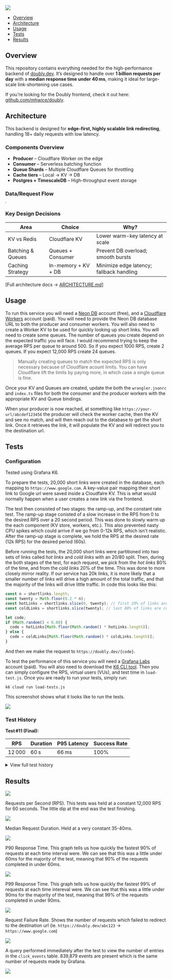 ![](./README.assets/doubly-header.png)

- [Overview](#overview)
- [Architecture](#architecture)
- [Usage](#usage)
- [Tests](#tests)
- [Results](#results)

## Overview

This repository contains everything needed for the high-performance backend of [doubly.dev](https://doubly.dev/). It’s designed to handle over **1 billion requests per day** with a **median response time under 40 ms**, making it ideal for large-scale link-shortening use cases.

If you're looking for the Doubly frontend, check it out here: [github.com/mhwice/doubly](https://github.com/mhwice/doubly).

## Architecture

This backend is designed for **edge-first, highly scalable link redirecting**, handling 1B+ daily requests with low latency.

### Components Overview
- **Producer** – Cloudflare Worker on the edge  
- **Consumer** – Serverless batching function  
- **Queue Shards** – Multiple Cloudflare Queues for throttling  
- **Cache tiers** – Local → KV → DB  
- **Postgres + TimescaleDB** – High-throughput event storage

### Data/Request Flow  
<img src="./README.assets/doubly-architecture.png" style="zoom:20%;" />

### Key Design Decisions
| Area              | Choice              | Why?                                     |
| ----------------- | ------------------- | ---------------------------------------- |
| KV vs Redis       | Cloudflare KV       | Lower warm-key latency at scale          |
| Batching & Queues | Queues + Consumer   | Prevent DB overload; smooth bursts       |
| Caching Strategy  | In-memory + KV + DB | Minimize edge latency; fallback handling |

[Full architecture docs → [ARCHITECTURE.md](https://github.com/mhwice/doubly-redirect-service/ARCHITECTURE.md)]

## Usage

To run this service you will need a [Neon DB](https://neon.com/) account (free), and a [Cloudflare Workers](https://workers.cloudflare.com/) account (paid). You will need to provide the Neon DB database URL to both the producer and consumer workers. You will also need to create a Worker KV to be used for quickly looking up short links. You will need to create some queues. The number of queues you create depend on the expected traffic you will face. I would recommend trying to keep the average RPS per queue to around 500. So if you expect 1000 RPS, create 2 queues. If you expect 12,000 RPS create 24 queues. 

> Manually creating queues to match the expected RPS is only necessary because of Cloudflare acount limits. You can have Cloudflare lift the limits by paying more, in which case a single queue is fine. 

Once your KV and Queues are created, update the both the `wrangler.jsonrc` and `index.ts` files for both the consumer and the producer workers with the appropriate KV and Queue bindings. 

When your producer is now reached, at something like `https://your-url/abcdef123456` the producer will check the worker cache, then the KV and see no match, and will then reach out to the database to get the short link. Once it retrieves the link, it will populate the KV and will redirect you to the destination url. 

## Tests

### Configuration

Tested using Grafana K6. 

To prepare the tests, 20,000 short links were created in the database, each mapping to `https://www.google.com`. A key-value pair mapping their short link to Google url were saved inside a Cloudfalre KV. This is what would normally happen when a user creates a new link via the frontend. 

The test then consisted of two stages: the ramp-up, and the constant rate test. The ramp-up stage conisted of a slow increase in the RPS from 0 to the desired RPS over a 20 second period. This was done to slowly warm up the each component (KV store, workers, etc.). This also prevented nasty CPU spikes which could arrive if we go from 0-12k RPS, which isn't realistic. After the ramp-up stage is complete, we hold the RPS at the desired rate (12k RPS) for the desired period (60s).

Before running the tests, the 20,000 short links were partitioned into two sets of links called *hot links* and *cold links* with an 20/80 split. Then, during the both stages of the test, for each request, we pick from the *hot links* 80% of the time, and from the *cold links* 20% of the time. This was done to more closely mirror reality. If our service has 20k links, it is more likely that a smaller number of links will drive a high amount of the total traffic, and that the majority of the links will drive little traffic. In code this looks like this:

```js
const n = shortlinks.length;
const twenty = Math.floor(0.2 * n);
const hotLinks = shortlinks.slice(0, twenty); // first 20% of links are hot
const coldLinks = shortlinks.slice(twenty); // last 80% of links are cold

let code;
if (Math.random() < 0.80) {
  code = hotLinks[Math.floor(Math.random() * hotLinks.length)];
} else {
  code = coldLinks[Math.floor(Math.random() * coldLinks.length)];
}
```

And then we make the request to `https://doubly.dev/{code}`.

To test the performance of this service you will need a [Grafana Labs](https://grafana.com/) account (paid). You will also need to download the [K6 CLI tool](https://grafana.com/docs/k6/latest/set-up/install-k6/). Then you can simply configure the RPS, virtual users (VUs), and test time in `load-test.js`. Once you are ready to run your tests, simply run:

```
k6 cloud run load-tests.js
```

This screenshot shows what it looks like to run the tests.

![](./README.assets/running-tests.png)

### Test History


**Test #11 (Final):**

| RPS    | Duration | P95 Latency | Success Rate |
| ------ | -------- | ----------- | ------------ |
| 12 000 | 60 s     | 66 ms       | 100%         |

<details>
  <summary>View full test history</summary>

  | Test | Duration         | RPS    | Total Requests | P95 Latency | Inserts           | Notes                                       |
  | ---- | ---------------- | ------ | -------------- | ----------- | ----------------- | ------------------------------------------- |
  | #1   | 10 s             | 10     | 100            | ~25 ms      | 100 / 100         | Fully warmed                                |
  | #2   | 30 s             | 100    | 3 000          | 58 ms       | 3 001 / 3 001     | Some cold‑start effect                      |
  | #3   | 60 s             | 500    | 30 000         | 61 ms       | 30 001 / 30 001   | Spike to 70 ms at end                       |
  | #4   | 30 s             | 1 000  | 30 000         | 71 ms       | 29 996 / 30 001   | 5 queue/redirect errors                     |
  | #5   | 20 s             | 3 000  | 60 000         | 71 ms       | 60 002 / 60 002   | Trending down toward ~60 ms                 |
  | #6   | 60 s             | 3 000  | 180 000        | 57 ms       | 180 000 / 180 001 | Accurately warmed                           |
  | #7   | 20 s             | 12 000 | 240 000        | —           | —                 | 165 000 failures (Cloudflare DDoS firewall) |
  | #8   | 20 s             | 12 000 | 241 763        | —           | ~270 000          | Duplicates due to at‑least‑once behavior    |
  | #9   | 20 s             | 6 000  | 123 319        | 132 ms      | 123 319 / 123 319 | —                                           |
  | #10  | 20 s             | 12 000 | 241 600        | 90 ms       | 241 596 / 241 600 | Median < 40 ms                              |
  | #11  | 60 s (20 s ramp) | 12 000 | 839 879        | 66 ms       | 839 879 / 839 879 | Median < 40 ms                              |

</details>


## Results

![](./README.assets/overview.png)

Requests per Second (RPS). This tests was held at a constant 12,000 RPS for 60 seconds. The little dip at the end was the test finishing. 

![](./README.assets/rps.png)

Median Request Duration. Held at a very constant 35-40ms.

![](./README.assets/median.png)

P90 Response Time. This graph tells us how quickly the fastest 90% of requests at each time interval were. We can see that this was a little under 60ms for the majority of the test, meaning that 90% of the requests completed in under 60ms.

![](./README.assets/p90.png)

P99 Response Time. This graph tells us how quickly the fastest 99% of requests at each time intereval were. We can see that this was a little under 90ms for the majority of the test, meaning that 99% of the requests completed in under 90ms.

![](./README.assets/p99.png)

Request Failure Rate. Shows the number of requests which failed to redirect to the destination url (ie. `https://doubly.dev/abc123` → `https://www.google.com`)

![](./README.assets/failure.png)

A query performed immediately after the test to view the number of entries in the `click_events` table. 839,879 events are present which is the same number of requests made by Grafana.

![](./README.assets/neon.png)
